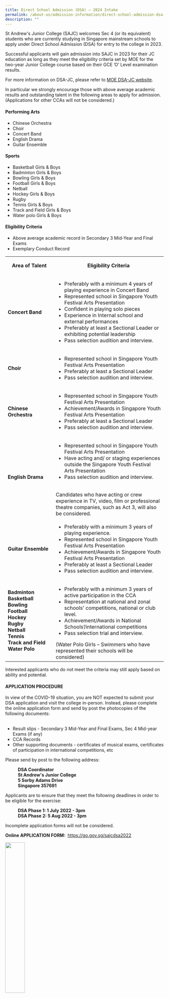 ```yaml
---
title: Direct School Admission (DSA) – 2024 Intake
permalink: /about-us/admission-information/direct-school-admission-dsa-2024-intake/
description: ""
---
```

<p>St Andrew's Junior College (SAJC) welcomes Sec 4 (or its equivalent) students who are currently studying in Singapore mainstream schools to apply under Direct School Admission (DSA) for entry to the college in 2023.</p>
<p>Successful applicants will gain admission into SAJC in 2023 for their JC education as long as they meet the eligibility criteria set by MOE for the two-year Junior College course based on their GCE ’O’ Level examination results.</p>
<p>For more information on DSA-JC, please refer to <a href="https://www.moe.gov.sg/post-secondary/admissions/dsa" target="_blank" rel="noopener">MOE DSA-JC website</a>.</p>
<p>In particular we strongly encourage those with above average academic results and outstanding talent in the following areas to apply for admission. (Applications for other CCAs will not be considered.)</p>
<h4><strong>Performing Arts</strong></h4>
<ul>
<li>Chinese Orchestra</li>
<li>Choir</li>
<li>Concert Band</li>
<li>English Drama</li>
<li>Guitar Ensemble</li>
</ul>
<h4><strong>Sports</strong></h4>
<ul>
<li>Basketball Girls &amp; Boys</li>
<li>Badminton Girls &amp; Boys</li>
<li>Bowling Girls &amp; Boys</li>
<li>Football Girls &amp; Boys</li>
<li>Netball</li>
<li>Hockey Girls &amp; Boys</li>
<li>Rugby</li>
<li>Tennis Girls &amp; Boys</li>
<li>Track and Field Girls &amp; Boys</li>
<li>Water polo Girls &amp; Boys</li>
</ul>
<h4><strong>Eligibility Criteria</strong></h4>
<ul>
<li>Above average academic record in Secondary 3 Mid-Year and Final Exams</li>
<li>Exemplary Conduct Record</li>
</ul>
<table>
<tbody>
<tr>
<td style="text-align: center;" width="164">
<p><strong>Area of Talent</strong></p>
</td>
<td style="text-align: center;" width="412">
<p><strong>Eligibility Criteria</strong></p>
</td>
</tr>
<tr>
<td width="164">
<p><strong>Concert Band</strong></p>
</td>
<td width="412">
<ul>
<li>Preferably with a minimum 4 years of playing experience in Concert Band</li>
<li>Represented school in Singapore Youth Festival Arts Presentation</li>
<li>Confident in playing solo pieces</li>
<li>Experience in Internal school and external performances</li>
<li>Preferably at least a Sectional Leader or exhibiting potential leadership</li>
<li>Pass selection audition and interview.</li>
</ul>
</td>
</tr>
<tr>
<td width="164">
<p><strong>Choir</strong></p>
</td>
<td width="412">
<ul>
<li>Represented school in Singapore Youth Festival Arts Presentation</li>
<li>Preferably at least a Sectional Leader</li>
<li>Pass selection audition and interview.</li>
</ul>
</td>
</tr>
<tr>
<td width="164">
<p><strong>Chinese Orchestra</strong></p>
</td>
<td width="412">
<ul>
<li>Represented school in Singapore Youth Festival Arts Presentation</li>
<li>Achievement/Awards in Singapore Youth Festival Arts Presentation</li>
<li>Preferably at least a Sectional Leader</li>
<li>Pass selection audition and interview.</li>
</ul>
</td>
</tr>
<tr>
<td width="164">
<p><strong>English Drama</strong></p>
</td>
<td width="412">
<ul>
<li>Represented school in Singapore Youth Festival Arts Presentation</li>
<li>Have acting and/ or staging experiences outside the Singapore Youth Festival Arts Presentation</li>
<li>Pass selection audition and interview.</li>
</ul>
<br>Candidates who have acting or crew experience in TV, video, film or professional theatre companies, such as Act 3, will also be considered.</td>
</tr>
<tr>
<td width="164">
<p><strong>Guitar Ensemble</strong></p>
</td>
<td width="412">
<ul>
<li>Preferably with a minimum 3 years of playing experience.</li>
<li>Represented school in Singapore Youth Festival Arts Presentation</li>
<li>Achievement/Awards in Singapore Youth Festival Arts Presentation</li>
<li>Preferably at least a Sectional Leader</li>
<li>Pass selection audition and interview.</li>
</ul>
</td>
</tr>
<tr>
<td width="164">
<p><strong>Badminton<br></strong><strong>Basketball<br></strong><strong>Bowling<br></strong><strong>Football<br></strong><strong>Hockey<br></strong><strong>Rugby<br></strong><strong>Netball<br></strong><strong>Tennis<br></strong><strong>Track and Field<br></strong><strong>Water Polo</strong></p>
</td>
<td width="412">
<ul>
<li>Preferably with a minimum 3 years of active participation in the CCA</li>
<li>Representation at national and zonal schools' competitions, national or club level.</li>
<li>Achievement/Awards in National Schools’/international competitions</li>
<li>Pass selection trial and interview.</li>
</ul>
(Water Polo Girls – Swimmers who have represented their schools will be considered)</td>
</tr>
</tbody>
</table>
<p>Interested applicants who do not meet the criteria may still apply based on ability and potential.</p>
<h4><strong>APPLICATION PROCEDURE</strong></h4>
<p>In view of the COVID-19 situation, you are NOT expected to submit your DSA application and visit the college in-person. Instead, please complete the online application form and send by post the photocopies of the following documents:<br><br></p>
<ul>
<li>Result slips - Secondary 3 Mid-Year and Final Exams, Sec 4 Mid-year Exams (if any)</li>
<li>CCA Records</li>
<li>Other supporting documents - certificates of musical exams, certificates of participation in international competitions, etc</li>
</ul>
<p>Please send by post to the following address:</p>
<p style="padding-left: 40px;"><strong>DSA Coordinator<br></strong><strong>St Andrew's Junior College<br></strong><strong>5 Sorby Adams Drive<br></strong><strong>Singapore 357691</strong></p>
<p>Applicants are to ensure that they meet the following deadlines in order to be eligible for the exercise:</p>
<p style="padding-left: 40px;"><strong>DSA Phase 1: 1 July 2022 - 3pm<br></strong><strong>DSA Phase 2: 5 Aug 2022 - 3pm</strong></p>
<p>Incomplete application forms will not be considered.</p>
<p><strong>Online APPLICATION FORM</strong><strong>:&nbsp;</strong>&nbsp;<a href="https://go.gov.sg/sajcdsa2022" target="">https://go.gov.sg/sajcdsa2022</a></p>
<img style="width: 35%;" src="/images/dsaqr.png">
<p>Applicants who have submitted applications during Phase 1 but are not offered a place need not submit new applications for Phase 2 as all the applications will automatically be considered for both phases.</p>
<p>Only successful applicants will be informed via email and/or phone.</p>
<p>Once you have accepted SAJC’s DSA Offer, you will not be eligible to participate in the Joint Admissions Exercise (JAE), as long as you meet the eligibility criteria for JC admission based on your GCE O-Level examination results.</p>
<p>You are also not allowed to transfer to another school after the release of the GCE O-Level examination results. You are expected to honour your commitment to the college and your chosen CCA for the duration of your studies in SAJC.</p>
<p>Students who do not fulfil their DSA commitment without valid reason may be required to transfer out to another school.</p>
<h4><strong>TRIALS/AUDITION &amp; INTERVIEW</strong></h4>
<p>In-person selection audition/trial will be conducted. Please see DSA Trial/Audition Schedule for specific instructions.</p>
<p><a href="/files/DSA_Audition_Trial_Dates_2.pdf" target="_blank" rel="noopener">Click here to view the Audition &amp; Trial Dates (updated 15 July 22)</a></p>
<p>If you require any further information/assistance, please contact the following SAJC staff.</p>
<table width="0">
<tbody>
<tr>
<td><strong>CCA</strong></td>
<td><strong>TEACHER In-Charge &amp; Email Contact</strong></td>
</tr>
<tr>
<td>Choir</td>
<td>Mr Yeo Jia Tian<br><a href="mailto:yeo_jia_tian@moe.edu.sg">yeo_jia_tian@moe.edu.sg</a></td>
</tr>
<tr>
<td>Chinese Orchestra</td>
<td>
<p>Mdm Wang Min<br><a href="mailto:wang_min@moe.edu.sg">wang_min@moe.edu.sg</a></p>
<p>Ms Loh Ke Yun<br><a href="mailto:loh_ke_yun@moe.edu.sg">loh_ke_yun@moe.edu.sg</a></p>
</td>
</tr>
<tr>
<td>Concert Band</td>
<td>Ms Ong Yew Yi, Eve<br><a href="mailto:ong_yew_yi_eve@moe.edu.sg">ong_yew_yi_eve@moe.edu.sg</a></td>
</tr>
<tr>
<td>English Drama</td>
<td>Ms Salome Choa<br><a href="mailto:salome_choa_jia_xin@moe.edu.sg">salome_choa_jia_xin@moe.edu.sg</a></td>
</tr>
<tr>
<td>Guitar Ensemble</td>
<td>Mdm Loh Lih Yeh<br><a href="mailto:loh_lih_yeh@moe.edu.sg">loh_lih_yeh@moe.edu.sg</a></td>
</tr>
<tr>
<td>Badminton<br>Boys &amp; Girls</td>
<td>Mr Peh Bock Kiat<br><a href="mailto:peh_bock_kiat@moe.edu.sg">peh_bock_kiat@moe.edu.sg</a><br><br>Ms Low Wanyi<br><a href="mailto:Low_wanyi@moe.edu.sg">Low_wanyi@moe.edu.sg</a></td>
</tr>
<tr>
<td>Basketball<br>Boys &amp; Girls</td>
<td>Ms Wong Weishan<br><a href="mailto:wong_weishan@moe.edu.sg">wong_weishan@moe.edu.sg</a><br><br>Mr Gabriel Tang<br><a href="mailto:gabriel_tang_jia_liang@moe.edu.sg">gabriel_tang_jia_liang@moe.edu.sg</a></td>
</tr>
<tr>
<td>Football Boys</td>
<td>Mr Roland Lee<br><a href="mailto:lee_kye_loong_roland@moe.edu.sg">lee_kye_loong_roland@moe.edu.sg</a></td>
</tr>
<tr>
<td>Football Girls</td>
<td>Mr Frederick Koh<br><a href="mailto:koh_eng_chye_frederick@moe.edu.sg">koh_eng_chye_frederick@moe.edu.sg</a></td>
</tr>
<tr>
<td>Netball Girls</td>
<td>Mr Keith Teo<br><a href="mailto:teo_ping_wei@moe.edu.sg">teo_ping_wei@moe.edu.sg</a></td>
</tr>
<tr>
<td>Hockey<br>Boys &amp; Girls</td>
<td>Mr Lyndon Chua<br><a href="mailto:chua_chun_lin_lyndon@moe.edu.sg">chua_chun_lin_lyndon@moe.edu.sg</a><br><br>Mr Chia Ming Long<br><a href="mailto:chai_ming_long@moe.edu.sg">chai_ming_long@moe.edu.sg</a></td>
</tr>
<tr>
<td>Rugby Boys</td>
<td>Mr Mohammed Azlan Ab Malek<br><a href="mailto:mohammed_azlan_ab_malek@moe.edu.sg">mohammed_azlan_ab_malek@moe.edu.sg</a><br><br>Mr Lim Zi Qi<br><a href="mailto:lim_zi_qi@moe.edu.sg">lim_zi_qi@moe.edu.sg</a></td>
</tr>
<tr>
<td>Tennis<br>Girls &amp; Boys</td>
<td>Ms Cynthia Tan<br><a href="mailto:tan_mei_fong_cynthia@moe.edu.sg">tan_mei_fong_cynthia@moe.edu.sg</a><br><br>Mr Dennis Chia<br><a href="mailto:chia_dennis@moe.edu.sg">chia_dennis@moe.edu.sg</a></td>
</tr>
<tr>
<td>Ten Pin Bowling Boys &amp; Girls</td>
<td>Mr Aaron Lin<br><a href="mailto:lin_jiahaoaaron@moe.edu.sg">lin_jiahaoaaron@moe.edu.sg</a></td>
</tr>
<tr>
<td>Track and Field Boys &amp; Girls</td>
<td>Mr Andrew Tan<br><a href="mailto:tan_jin_xing_andrew@moe.edu.sg">tan_jin_xing_andrew@moe.edu.sg</a></td>
</tr>
<tr>
<td>Water Polo Boys &amp; Girls</td>
<td>Ms Melissa Singh Lim<br><u><a href="mailto:melissa_lim_singh@moe.edu.sg">melissa_lim_singh@moe.edu.sg</a></u></td>
</tr>
<tr>
<td>Other administrative matters</td>
<td>Mr Chay Wai Sum<br><a href="mailto:chay_wai_sum@moe.edu.sg">chay_wai_sum@moe.edu.sg</a></td>
</tr>
</tbody>
</table>